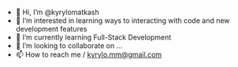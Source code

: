 - 👋 Hi, I’m @kyrylomatkash
- 👀 I’m interested in learning ways to interacting with code and new development features
- 🌱 I’m currently learning Full-Stack Development
- 💞️ I’m looking to collaborate on ...
- 📫 How to reach me / kyrylo.mm@gmail.com

<!---
kyrylomatkash/kyrylomatkash is a ✨ special ✨ repository because its `README.md` (this file) appears on your GitHub profile.
You can click the Preview link to take a look at your changes.
--->

